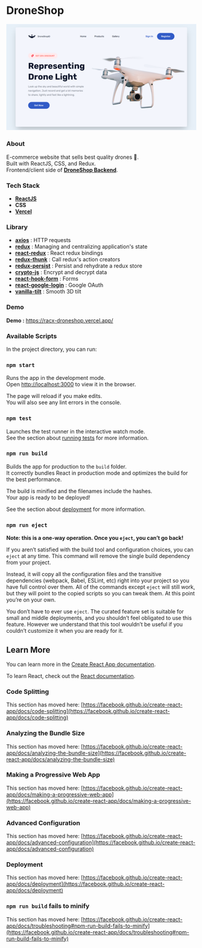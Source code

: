 # DroneShop
![alt text](https://github.com/racmathafidz/droneshop-frontend/blob/main/public/assets/images/screenshot/screely.png)

### About
E-commerce website that sells best quality drones :helicopter:.\
Built with ReactJS, CSS, and Redux.\
Frontend/client side of [**DroneShop Backend**](https://github.com/racmathafidz/droneshop-backend).

### Tech Stack
- [**ReactJS**](https://github.com/facebook/create-react-app)
- **CSS**
- [**Vercel**](https://vercel.com/)

### Library
- [**axios**](https://github.com/axios/axios) : HTTP requests
- [**redux**](https://redux.js.org/) : Managing and centralizing application's state
- [**react-redux**](https://www.npmjs.com/package/react-redux) : React redux bindings
- [**redux-thunk**](https://www.npmjs.com/package/redux-thunk) : Call redux's action creators
- [**redux-persist**](https://www.npmjs.com/package/redux-persist) : Persist and rehydrate a redux store
- [**crypto-js**](https://www.npmjs.com/package/crypto-js) : Encrypt and decrypt data
- [**react-hook-form**](https://www.npmjs.com/package/react-hook-form) : Forms
- [**react-google-login**](https://www.npmjs.com/package/react-google-login) : Google OAuth
- [**vanilla-tilt**](https://www.npmjs.com/package/vanilla-tilt) : Smooth 3D tilt

### Demo
**Demo :** https://racx-droneshop.vercel.app/

### Available Scripts

In the project directory, you can run:

### `npm start`

Runs the app in the development mode.\
Open [http://localhost:3000](http://localhost:3000) to view it in the browser.

The page will reload if you make edits.\
You will also see any lint errors in the console.

### `npm test`

Launches the test runner in the interactive watch mode.\
See the section about [running tests](https://facebook.github.io/create-react-app/docs/running-tests) for more information.

### `npm run build`

Builds the app for production to the `build` folder.\
It correctly bundles React in production mode and optimizes the build for the best performance.

The build is minified and the filenames include the hashes.\
Your app is ready to be deployed!

See the section about [deployment](https://facebook.github.io/create-react-app/docs/deployment) for more information.

### `npm run eject`

**Note: this is a one-way operation. Once you `eject`, you can’t go back!**

If you aren’t satisfied with the build tool and configuration choices, you can `eject` at any time. This command will remove the single build dependency from your project.

Instead, it will copy all the configuration files and the transitive dependencies (webpack, Babel, ESLint, etc) right into your project so you have full control over them. All of the commands except `eject` will still work, but they will point to the copied scripts so you can tweak them. At this point you’re on your own.

You don’t have to ever use `eject`. The curated feature set is suitable for small and middle deployments, and you shouldn’t feel obligated to use this feature. However we understand that this tool wouldn’t be useful if you couldn’t customize it when you are ready for it.

## Learn More

You can learn more in the [Create React App documentation](https://facebook.github.io/create-react-app/docs/getting-started).

To learn React, check out the [React documentation](https://reactjs.org/).

### Code Splitting

This section has moved here: [https://facebook.github.io/create-react-app/docs/code-splitting](https://facebook.github.io/create-react-app/docs/code-splitting)

### Analyzing the Bundle Size

This section has moved here: [https://facebook.github.io/create-react-app/docs/analyzing-the-bundle-size](https://facebook.github.io/create-react-app/docs/analyzing-the-bundle-size)

### Making a Progressive Web App

This section has moved here: [https://facebook.github.io/create-react-app/docs/making-a-progressive-web-app](https://facebook.github.io/create-react-app/docs/making-a-progressive-web-app)

### Advanced Configuration

This section has moved here: [https://facebook.github.io/create-react-app/docs/advanced-configuration](https://facebook.github.io/create-react-app/docs/advanced-configuration)

### Deployment

This section has moved here: [https://facebook.github.io/create-react-app/docs/deployment](https://facebook.github.io/create-react-app/docs/deployment)

### `npm run build` fails to minify

This section has moved here: [https://facebook.github.io/create-react-app/docs/troubleshooting#npm-run-build-fails-to-minify](https://facebook.github.io/create-react-app/docs/troubleshooting#npm-run-build-fails-to-minify)
